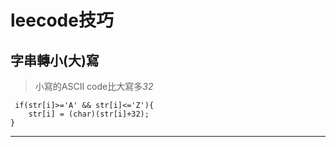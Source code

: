 # leecode技巧
## 字串轉小(大)寫
> 小寫的ASCII code比大寫多*32*
```
 if(str[i]>='A' && str[i]<='Z'){
    str[i] = (char)(str[i]+32);
}
```
---
